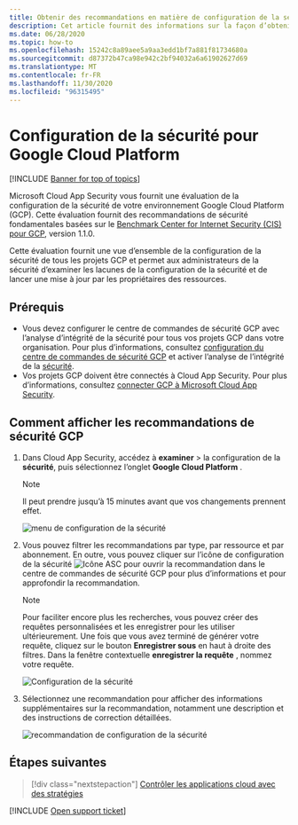 ```yaml
---
title: Obtenir des recommandations en matière de configuration de la sécurité pour GCP
description: Cet article fournit des informations sur la façon d’obtenir des recommandations en matière de configuration de la sécurité dans Cloud App Security en s’intégrant à Google Cloud Platform.
ms.date: 06/28/2020
ms.topic: how-to
ms.openlocfilehash: 15242c8a89aee5a9aa3edd1bf7a881f81734680a
ms.sourcegitcommit: d87372b47ca98e942c2bf94032a6a61902627d69
ms.translationtype: MT
ms.contentlocale: fr-FR
ms.lasthandoff: 11/30/2020
ms.locfileid: "96315495"
---
```

# <a name="security-configuration-for-google-cloud-platform"></a>Configuration de la sécurité pour Google Cloud Platform

[!INCLUDE [Banner for top of topics](includes/banner.md)]

Microsoft Cloud App Security vous fournit une évaluation de la configuration de la sécurité de votre environnement Google Cloud Platform (GCP). Cette évaluation fournit des recommandations de sécurité fondamentales basées sur le [Benchmark Center for Internet Security (CIS) pour GCP](https://www.cisecurity.org/benchmark/google_cloud_computing_platform/), version 1.1.0.

Cette évaluation fournit une vue d’ensemble de la configuration de la sécurité de tous les projets GCP et permet aux administrateurs de la sécurité d’examiner les lacunes de la configuration de la sécurité et de lancer une mise à jour par les propriétaires des ressources.

## <a name="prerequisites"></a>Prérequis

- Vous devez configurer le centre de commandes de sécurité GCP avec l’analyse d’intégrité de la sécurité pour tous vos projets GCP dans votre organisation. Pour plus d’informations, consultez [configuration du centre de commandes de sécurité GCP](https://cloud.google.com/security-command-center/docs/quickstart-scc-setup) et activer l’analyse de l’intégrité de la [sécurité](https://cloud.google.com/security-command-center/docs/how-to-use-security-health-analytics).
- Vos projets GCP doivent être connectés à Cloud App Security. Pour plus d’informations, consultez [connecter GCP à Microsoft Cloud App Security](connect-google-gcp-to-microsoft-cloud-app-security.md).

## <a name="how-to-view-gcp-security-recommendations"></a>Comment afficher les recommandations de sécurité GCP

1. Dans Cloud App Security, accédez à **examiner**  >  la configuration de la **sécurité**, puis sélectionnez l’onglet **Google Cloud Platform** .

    > [!NOTE]
    > Il peut prendre jusqu’à 15 minutes avant que vos changements prennent effet.

    ![menu de configuration de la sécurité](media/security-configuration-menu.png)

1. Vous pouvez filtrer les recommandations par type, par ressource et par abonnement. En outre, vous pouvez cliquer sur l’icône de configuration de la sécurité ![Icône ASC](media/asc-icon.png) pour ouvrir la recommandation dans le centre de commandes de sécurité GCP pour plus d’informations et pour approfondir la recommandation.

    > [!NOTE]
    > Pour faciliter encore plus les recherches, vous pouvez créer des requêtes personnalisées et les enregistrer pour les utiliser ultérieurement. Une fois que vous avez terminé de générer votre requête, cliquez sur le bouton **Enregistrer sous** en haut à droite des filtres. Dans la fenêtre contextuelle **enregistrer la requête** , nommez votre requête.

    ![Configuration de la sécurité](media/security-configuration-gcp.png)

1. Sélectionnez une recommandation pour afficher des informations supplémentaires sur la recommandation, notamment une description et des instructions de correction détaillées.

    ![recommandation de configuration de la sécurité](media/security-configuration-gcp-details.png)

## <a name="next-steps"></a>Étapes suivantes

> [!div class="nextstepaction"]
> [Contrôler les applications cloud avec des stratégies](control-cloud-apps-with-policies.md)

[!INCLUDE [Open support ticket](includes/support.md)]
